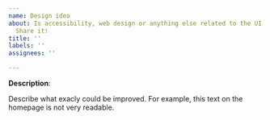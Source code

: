 ```yaml
---
name: Design idea
about: Is accessibility, web design or anything else related to the UI up for improvement?
  Share it!
title: ''
labels: ''
assignees: ''

---
```


**Description**:

Describe what exacly could be improved. For example, this text on the homepage is not very readable.
